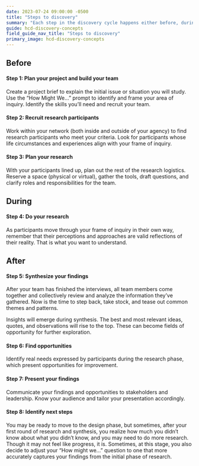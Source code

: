 ```yaml
---
date: 2023-07-24 09:00:00 -0500
title: "Steps to discovery"
summary: "Each step in the discovery cycle happens either before, during, or after conducting research."
guide: hcd-discovery-concepts
field_guide_nav_title: "Steps to discovery"
primary_image: hcd-discovery-concepts
---
```


## Before

#### Step 1: Plan your project and build your team

Create a project brief to explain the initial issue or situation you will study. Use the “How Might We…” prompt to identify and frame your area of inquiry. Identify the skills you’ll need and recruit your team.


#### Step 2: Recruit research participants

Work within your network (both inside and outside of your agency) to find research participants who meet your criteria. Look for participants whose life circumstances and experiences align with your frame of inquiry.


#### Step 3: Plan your research

With your participants lined up, plan out the rest of the research logistics. Reserve a space (physical or virtual), gather the tools, draft questions, and clarify roles and responsibilities for the team.


## During

#### Step 4: Do your research

As participants move through your frame of inquiry in their own way, remember that their perceptions and approaches are valid reflections of their reality. That is what you want to understand.


## After

#### Step 5: Synthesize your findings

After your team has finished the interviews, all team members come together and collectively review and analyze the information they’ve gathered. Now is the time to step back, take stock, and tease out common themes and patterns.

Insights will emerge during synthesis. The best and most relevant ideas, quotes, and observations will rise to the top. These can become fields of opportunity for further exploration.


#### Step 6: Find opportunities

Identify real needs expressed by participants during the research phase, which present opportunities for improvement.


#### Step 7: Present your findings

Communicate your findings and opportunities to stakeholders and leadership. Know your audience and tailor your presentation accordingly.


#### Step 8: Identify next steps

You may be ready to move to the design phase, but sometimes, after your first round of research and synthesis, you realize how much you didn’t know about what you didn’t know, and you may need to do more research. Though it may not feel like progress, it is. Sometimes, at this stage, you also decide to adjust your “How might we…” question to one that more accurately captures your findings from the initial phase of research.
